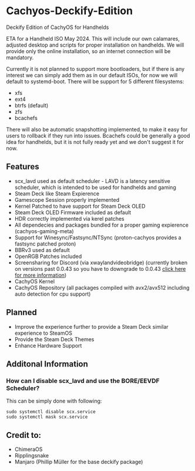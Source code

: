 # Cachyos-Deckify-Edition

Deckify Edition of CachyOS for Handhelds

ETA for a Handheld ISO May 2024.
This will include our own calamares, adjusted desktop and scripts for proper installation on handhelds.
We will provide only the online installation, so an internet connection will be mandatory.

Currently it is not planned to support more bootloaders, but if there is any interest we can simply add them as in our default ISOs, for now we will default to systemd-boot.
There will be support for 5 different filesystems:

- xfs
- ext4
- btrfs (default)
- zfs
- bcachefs

There will also be automatic snapshotting implemented, to make it easy for users to rollback if they run into issues.
Bcachefs could be generally a good idea for handhelds, but it is not fully ready yet and we don't suggest it for now.

## Features
- scx_lavd used as default scheduler - LAVD is a latency sensitive scheduler, which is intended to be used for handhelds and gaming
- Steam Deck like Steam Expierence
- Gamescope Session properly implemented 
- Kernel Patched to have support for Steam Deck OLED
- Steam Deck OLED Firmware included as default
- HDR correctly implemented via kerel patches
- All dependecies and packages bundled for a proper gaming expierence (cachyos-gaming-meta)
- Support for Winesync/Fastsync/NTSync (proton-cachyos provides a fastsync patched proton)
- BBRv3 used as default
- OpenRGB Patches included
- Screensharing for Discord (via xwaylandvideobridge) (currently broken on versions past 0.0.43 so you have to downgrade to 0.0.43 [click here for more information](https://github.com/flathub/com.discordapp.Discord/issues/380))
- CachyOS Kernel
- CachyOS Repository (all packages compiled with avx2/avx512 including auto detection for cpu support)


## Planned
- Improve the experience further to provide a Steam Deck similar experience to SteamOS
- Provide the Steam Deck Themes
- Enhance Hardware Support


## Additonal Information

### How can I disable scx_lavd and use the BORE/EEVDF Scheduler?

This can be simply done with following:
```
sudo systemctl disable scx.service
sudo systemctl mask scx.service
```

## Credit to:
- ChimeraOS
- Ripplingsnake
- Manjaro (Phillip Müller for the base deckify package)
